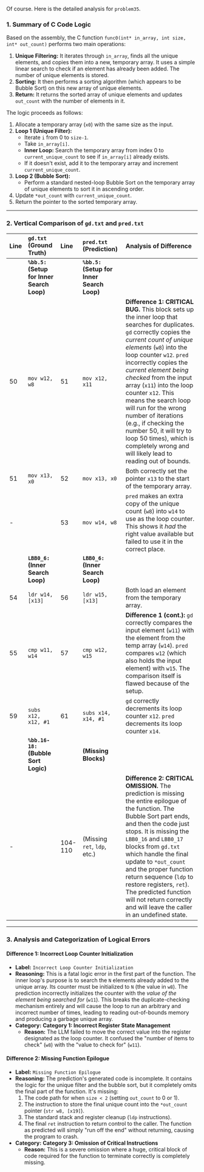 Of course. Here is the detailed analysis for `problem35`.

### 1. Summary of C Code Logic

Based on the assembly, the C function `func0(int* in_array, int size, int* out_count)` performs two main operations:
1.  **Unique Filtering:** It iterates through `in_array`, finds all the unique elements, and copies them into a new, temporary array. It uses a simple linear search to check if an element has already been added. The number of unique elements is stored.
2.  **Sorting:** It then performs a sorting algorithm (which appears to be Bubble Sort) on this new array of unique elements.
3.  **Return:** It returns the sorted array of unique elements and updates `out_count` with the number of elements in it.

The logic proceeds as follows:
1.  Allocate a temporary array (`x0`) with the same size as the input.
2.  **Loop 1 (Unique Filter):**
    *   Iterate `i` from 0 to `size-1`.
    *   Take `in_array[i]`.
    *   **Inner Loop:** Search the temporary array from index 0 to `current_unique_count` to see if `in_array[i]` already exists.
    *   If it doesn't exist, add it to the temporary array and increment `current_unique_count`.
3.  **Loop 2 (Bubble Sort):**
    *   Perform a standard nested-loop Bubble Sort on the temporary array of unique elements to sort it in ascending order.
4.  Update `*out_count` with `current_unique_count`.
5.  Return the pointer to the sorted temporary array.

---
### 2. Vertical Comparison of `gd.txt` and `pred.txt`

| Line | `gd.txt` (Ground Truth)                               | Line | `pred.txt` (Prediction)                               | Analysis of Difference                                                                                                                                                                                                                                                                                                                                                                                                                                                                                                                            |
| :--- | :---------------------------------------------------- | :--- | :---------------------------------------------------- | :--------------------------------------------------------------------------------------------------------------------------------------------------------------------------------------------------------------------------------------------------------------------------------------------------------------------------------------------------------------------------------------------------------------------------------------------------------------------------------- |
|      | **`%bb.5:` (Setup for Inner Search Loop)**            |      | **`%bb.5:` (Setup for Inner Search Loop)**            |                                                                                                                                                                                                                                                                                                                                                                                                                                                                                                   |
| 50   | `mov w12, w8`                                         | 51   | `mov x12, x11`                                        | **Difference 1:** **CRITICAL BUG.** This block sets up the inner loop that searches for duplicates. `gd` correctly copies the *current count of unique elements* (`w8`) into the loop counter `w12`. `pred` incorrectly copies the *current element being checked* from the input array (`x11`) into the loop counter `x12`. This means the search loop will run for the wrong number of iterations (e.g., if checking the number 50, it will try to loop 50 times), which is completely wrong and will likely lead to reading out of bounds. |
| 51   | `mov x13, x0`                                         | 52   | `mov x13, x0`                                         | Both correctly set the pointer `x13` to the start of the temporary array.                                                                                                                                                                                                                                                                                                                                                                                                         |
| -    |                                                       | 53   | `mov w14, w8`                                         | `pred` makes an extra copy of the unique count (`w8`) into `w14` to use as the loop counter. This shows it *had* the right value available but failed to use it in the correct place.                                                                                                                                                                                                                                                                                                         |
|      | **`LBB0_6:` (Inner Search Loop)**                     |      | **`LBB0_6:` (Inner Search Loop)**                     |                                                                                                                                                                                                                                                                                                                                                                                                                                                                                                   |
| 54   | `ldr w14, [x13]`                                      | 56   | `ldr w15, [x13]`                                      | Both load an element from the temporary array.                                                                                                                                                                                                                                                                                                                                                                                                                                            |
| 55   | `cmp w11, w14`                                        | 57   | `cmp w12, w15`                                        | **Difference 1 (cont.):** `gd` correctly compares the input element (`w11`) with the element from the temp array (`w14`). `pred` compares `w12` (which also holds the input element) with `w15`. The comparison itself is flawed because of the setup.                                                                                                                                                                                                                               |
| 59   | `subs x12, x12, #1`                                   | 61   | `subs x14, x14, #1`                                   | `gd` correctly decrements its loop counter `x12`. `pred` decrements its loop counter `x14`.                                                                                                                                                                                                                                                                                                                                                                                               |
|      | **`%bb.16-18:` (Bubble Sort Logic)**                  |      | **(Missing Blocks)**                                  |                                                                                                                                                                                                                                                                                                                                                                                                                                                                                                   |
| -    |                                                       | 104-110| (Missing `ret`, `ldp`, etc.)                            | **Difference 2:** **CRITICAL OMISSION.** The prediction is missing the entire epilogue of the function. The Bubble Sort part ends, and then the code just stops. It is missing the `LBB0_16` and `LBB0_17` blocks from `gd.txt` which handle the final update to `*out_count` and the proper function return sequence (`ldp` to restore registers, `ret`). The predicted function will not return correctly and will leave the caller in an undefined state.                                       |

---
### 3. Analysis and Categorization of Logical Errors

#### Difference 1: Incorrect Loop Counter Initialization
*   **Label:** `Incorrect Loop Counter Initialization`
*   **Reasoning:** This is a fatal logic error in the first part of the function. The inner loop's purpose is to search the `N` elements already added to the unique array. Its counter must be initialized to `N` (the value in `w8`). The prediction incorrectly initializes the counter with the *value of the element being searched for* (`w11`). This breaks the duplicate-checking mechanism entirely and will cause the loop to run an arbitrary and incorrect number of times, leading to reading out-of-bounds memory and producing a garbage unique array.
*   **Category:** **Category 1: Incorrect Register State Management**
    *   **Reason:** The LLM failed to move the correct value into the register designated as the loop counter. It confused the "number of items to check" (`w8`) with the "value to check for" (`w11`).

#### Difference 2: Missing Function Epilogue
*   **Label:** `Missing Function Epilogue`
*   **Reasoning:** The prediction's generated code is incomplete. It contains the logic for the unique filter and the bubble sort, but it completely omits the final part of the function. It's missing:
    1.  The code path for when `size < 2` (setting `out_count` to 0 or 1).
    2.  The instruction to store the final unique count into the `*out_count` pointer (`str w8, [x19]`).
    3.  The standard stack and register cleanup (`ldp` instructions).
    4.  The final `ret` instruction to return control to the caller.
    The function as predicted will simply "run off the end" without returning, causing the program to crash.
*   **Category:** **Category 3: Omission of Critical Instructions**
    *   **Reason:** This is a severe omission where a huge, critical block of code required for the function to terminate correctly is completely missing.